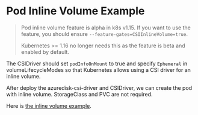 # Pod Inline Volume Example

>Pod inline volume feature is alpha in k8s v1.15. If you want to use the feature, you should ensure `--feature-gates=CSIInlineVolume=true`.
>
>Kubernetes >= 1.16 no longer needs this as the feature is beta and enabled by default.

The CSIDriver should set `podInfoOnMount` to true and specify `Ephemeral` in volumeLifecycleModes so that Kubernetes allows using a CSI driver for an inline volume.

After deploy the azuredisk-csi-driver and CSIDriver, we can create the pod with inline volume. StorageClass and PVC are not required.

Here is [the inline volume example](./nginx-pod-azuredisk-inline.yaml).
